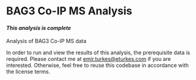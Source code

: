 <!---
Copyright 2019 Emir Turkes

Licensed under the Apache License, Version 2.0 (the "License");
you may not use this file except in compliance with the License.
You may obtain a copy of the License at

    http://www.apache.org/licenses/LICENSE-2.0

Unless required by applicable law or agreed to in writing, software
distributed under the License is distributed on an "AS IS" BASIS,
WITHOUT WARRANTIES OR CONDITIONS OF ANY KIND, either express or implied.
See the License for the specific language governing permissions and
limitations under the License.
-->

# BAG3 Co-IP MS Analysis
#### *This analysis is complete*

Analysis of BAG3 Co-IP MS data  

In order to run and view the results of this analysis, the prerequisite data is required.
Please contact me at emir.turkes@eturkes.com if you are interested.
Otherwise, feel free to reuse this codebase in accordance with the license terms.
